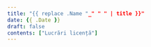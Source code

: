 ```yaml
---
title: "{{ replace .Name "_" " " | title }}"
date: {{ .Date }}
draft: false
contents: ["Lucrări licență"]
---
```


